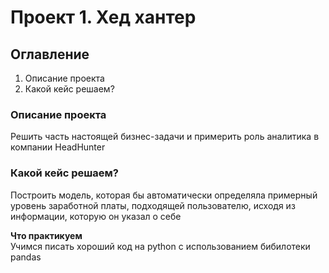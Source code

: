 # Проект 1. Хед хантер

## Оглавление  
1. Описание проекта
2. Какой кейс решаем?

### Описание проекта    
Решить часть настоящей бизнес-задачи и примерить роль аналитика в компании HeadHunter

### Какой кейс решаем?    
Построить модель, которая бы автоматически определяла примерный уровень заработной платы, подходящей пользователю, исходя из информации, которую он указал о себе

**Что практикуем**     
Учимся писать хороший код на python с использованием бибилотеки pandas
